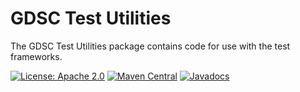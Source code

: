 GDSC Test Utilities
===================

The GDSC Test Utilities package contains code for use with the test frameworks.

[![License: Apache 2.0](https://img.shields.io/badge/License-Apache%20v2-blue.svg)](https://www.apache.org/licenses/LICENSE-2.0)
[![Maven Central](https://img.shields.is/maven-central/v/uk.ac.sussex.gdsc/gdsc-test-utils/)](https://img.shields.is/maven-central/v/uk.ac.sussex.gdsc/gdsc-test-utils/)
[![Javadocs](https://javadoc.io/badge2/uk.ac.sussex.gdsc/gdsc-test-utils/javadoc.svg)](https://javadoc.io/doc/uk.ac.sussex.gdsc/gdsc-test-utils)
